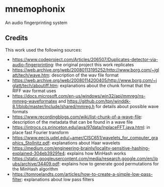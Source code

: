 # mnemophonix
An audio fingerprinting system


## Credits

This work used the following sources:

* https://www.codeproject.com/Articles/206507/Duplicates-detector-via-audio-fingerprinting: the original project this work replicates
* https://web.archive.org/web/20080113195252/http://www.borg.com/~jglatt/tech/wave.htm: description of the wav file format
* https://web.archive.org/web/20080114200405/http://www.borg.com/~jglatt/tech/aboutiff.htm: explanations about the chunk
  format that the RIFF wav format uses
* https://docs.microsoft.com/en-us/windows/win32/api/mmreg/ns-mmreg-waveformatex and https://github.com/tpn/winddk-8.1/blob/master/Include/shared/mmreg.h for details about possible wave formats
* https://www.recordingblogs.com/wiki/list-chunk-of-a-wave-file: description of the metadata that can be found in a wave file
* https://introcs.cs.princeton.edu/java/97data/InplaceFFT.java.html: in place fast Fourier transform
* https://www.eecis.udel.edu/~amer/CISC651/wavelets_for_computer_graphics_Stollnitz.pdf: explanations about Haar wavelets
* https://medium.com/engineering-brainly/locality-sensitive-hashing-explained-304eb39291e4: explains how MinHash works
* https://static.googleusercontent.com/media/research.google.com/en//pubs/archive/34409.pdf: explains how to generate good permutations for the MinHash algorithm
* https://tomroelandts.com/articles/how-to-create-a-simple-low-pass-filter: explanations about low pass filters
